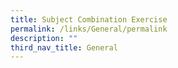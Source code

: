 ```yaml
---
title: Subject Combination Exercise
permalink: /links/General/permalink
description: ""
third_nav_title: General
---
```

